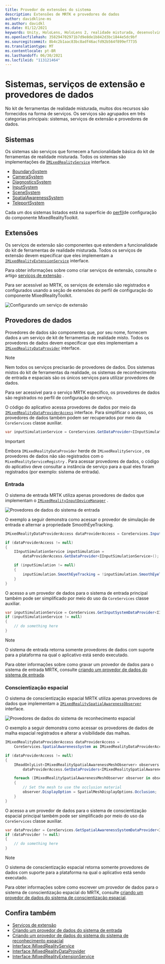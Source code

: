 ```yaml
---
title: Provedor de extensões do sistema
description: Extensões de MRTK e provedores de dados
author: davidkline-ms
ms.author: davidkl
ms.date: 01/12/2021
keywords: Unity, HoloLens, HoloLens 2, realidade misturada, desenvolvimento, MRTK, extensões do sistema,
ms.openlocfilehash: 358294702971b7d9e8de1b842d3bc1844e5dc9bf
ms.sourcegitcommit: 8b4c2b1aac83bc8adf46acfd92b564f899ef7735
ms.translationtype: MT
ms.contentlocale: pt-BR
ms.lasthandoff: 06/30/2021
ms.locfileid: "113121464"
---
```

# <a name="systems-extension-services-and-data-providers"></a>Sistemas, serviços de extensão e provedores de dados

No kit de ferramentas de realidade misturada, muitos dos recursos são fornecidos na forma de serviços. Os serviços são agrupados em três categorias principais: sistemas, serviços de extensão e provedores de dados.

## <a name="systems"></a>Sistemas

Os sistemas são serviços que fornecem a funcionalidade básica do kit de ferramentas de realidade misturada. Todos os sistemas são implementações da [`IMixedRealityService`](xref:Microsoft.MixedReality.Toolkit.IMixedRealityService) interface.

- [BoundarySystem](../features/boundary/boundary-system-getting-started.md)
- [CameraSystem](../features/camera-system/camera-system-overview.md)
- [DiagnosticsSystem](../features/diagnostics/diagnostics-system-getting-started.md)
- [InputSystem](../features/input/overview.md)
- [SceneSystem](../features/scene-system/scene-system-getting-started.md)
- [SpatialAwarenessSystem](../features/spatial-awareness/spatial-awareness-getting-started.md)
- [TeleportSystem](../features/teleport-system/teleport-system.md)

Cada um dos sistemas listados está na superfície do [perfil](../features/profiles/profiles.md)de configuração do componente MixedRealityToolkit.

## <a name="extensions"></a>Extensões

Os serviços de extensão são componentes que estendem a funcionalidade do kit de ferramentas de realidade misturada. Todos os serviços de extensão devem especificar que eles implementam a [`IMixedRealityExtensionService`](xref:Microsoft.MixedReality.Toolkit.IMixedRealityExtensionService) interface.

Para obter informações sobre como criar serviços de extensão, consulte o artigo [serviços de extensão](../features/extensions/extension-services.md) .

Para ser acessível ao MRTK, os serviços de extensão são registrados e configurados usando a seção de extensões do perfil de configuração do componente MixedRealityToolkit.

![Configurando um serviço de extensão](../features/images/profiles/ConfiguredExtensionService.png)

## <a name="data-providers"></a>Provedores de dados

Provedores de dados são componentes que, por seu nome, fornecem dados a um serviço de kit de ferramentas de realidade misto. Todos os provedores de dados devem especificar que eles implementam a [`IMixedRealityDataProvider`](xref:Microsoft.MixedReality.Toolkit.IMixedRealityDataProvider) interface.

> [!NOTE]
> Nem todos os serviços precisarão de provedores de dados. Dos sistemas mistos do kit de ferramentas da realidade, os sistemas de reconhecimento de entrada e espaciais são os únicos serviços para utilizar provedores de dados.

Para ser acessível para o serviço MRTK específico, os provedores de dados são registrados no perfil de configuração do serviço.

O código do aplicativo acessa provedores de dados por meio da [`IMixedRealityDataProviderAccess`](xref:Microsoft.MixedReality.Toolkit.IMixedRealityDataProviderAccess) interface. Para simplificar o acesso, os provedores de dados também podem ser recuperados por meio da `CoreServices` classe auxiliar.

```c#
var inputSimulationService = CoreServices.GetDataProvider<IInputSimulationService>(CoreServices.InputSystem);
```

> [!IMPORTANT]
> Embora `IMixedRealityDataProvider` herde de `IMixedRealityService` , os provedores de dados não são registrados com o `MixedRealityServiceRegistry` . Para acessar provedores de dados, o código do aplicativo deve consultar a instância de serviço para a qual eles foram registrados (por exemplo: sistema de entrada).

### <a name="input"></a>Entrada

O sistema de entrada MRTK utiliza apenas provedores de dados que implementam o [`IMixedRealityInputDeviceManager`](xref:Microsoft.MixedReality.Toolkit.Input.IMixedRealityInputDeviceManager) .

![Provedores de dados do sistema de entrada](../features/images/input/RegisteredServiceProviders.PNG)

O exemplo a seguir demonstra como acessar o provedor de simulação de entrada e alternar a propriedade SmoothEyeTracking.

```c#
IMixedRealityDataProviderAccess dataProviderAccess = CoreServices.InputSystem as IMixedRealityDataProviderAccess;

if (dataProviderAccess != null)
{
    IInputSimulationService inputSimulation =
        dataProviderAccess.GetDataProvider<IInputSimulationService>();

    if (inputSimulation != null)
    {
        inputSimulation.SmoothEyeTracking = !inputSimulation.SmoothEyeTracking;
    }
}
```

O acesso a um provedor de dados para o sistema de entrada principal também pode ser simplificado por meio do uso da `CoreServices` classe auxiliar.

```c#
var inputSimulationService = CoreServices.GetInputSystemDataProvider<IInputSimulationService>();
if (inputSimulationService != null)
{
    // do something here
}
```

> [!NOTE]
> O sistema de entrada retorna somente provedores de dados com suporte para a plataforma na qual o aplicativo está sendo executado.

Para obter informações sobre como gravar um provedor de dados para o sistema de entrada MRTK, consulte [criando um provedor de dados do sistema de entrada](../features/input/create-data-provider.md).

### <a name="spatial-awareness"></a>Conscientização espacial

O sistema de conscientização espacial MRTK utiliza apenas provedores de dados que implementam a [`IMixedRealitySpatialAwarenessObserver`](xref:Microsoft.MixedReality.Toolkit.SpatialAwareness.IMixedRealitySpatialAwarenessObserver) interface.

![Provedores de dados do sistema de reconhecimento espacial](../features/images/spatial-awareness/SpatialAwarenessProfile.png)

O exemplo a seguir demonstra como acessar os provedores de dados de malha espacial registrados e alterar a visibilidade das malhas.

```c#
IMixedRealityDataProviderAccess dataProviderAccess =
    CoreServices.SpatialAwarenessSystem as IMixedRealityDataProviderAccess;

if (dataProviderAccess != null)
{
    IReadOnlyList<IMixedRealitySpatialAwarenessMeshObserver> observers =
        dataProviderAccess.GetDataProviders<IMixedRealitySpatialAwarenessMeshObserver>();

    foreach (IMixedRealitySpatialAwarenessMeshObserver observer in observers)
    {
        // Set the mesh to use the occlusion material
        observer.DisplayOption = SpatialMeshDisplayOptions.Occlusion;
    }
}
```

O acesso a um provedor de dados para o sistema de conscientização espacial principal também pode ser simplificado por meio do uso da `CoreServices` classe auxiliar.

```c#
var dataProvider = CoreServices.GetSpatialAwarenessSystemDataProvider<IMixedRealitySpatialAwarenessMeshObserver>();
if (dataProvider != null)
{
    // do something here
}
```

> [!NOTE]
> O sistema de conscientização espacial retorna somente provedores de dados com suporte para a plataforma na qual o aplicativo está sendo executado.

Para obter informações sobre como escrever um provedor de dados para o sistema de conscientização espacial do MRTK, consulte [criando um provedor de dados do sistema de conscientização espacial](../features/spatial-awareness/create-data-provider.md).

## <a name="see-also"></a>Confira também

- [Serviços de extensão](../features/extensions/extension-services.md)
- [Criando um provedor de dados do sistema de entrada](../features/input/create-data-provider.md)
- [Criando um provedor de dados do sistema do sistema de reconhecimento espacial](../features/spatial-awareness/create-data-provider.md)
- [Interface IMixedRealityService](xref:Microsoft.MixedReality.Toolkit.IMixedRealityService)
- [Interface IMixedRealityDataProvider](xref:Microsoft.MixedReality.Toolkit.IMixedRealityDataProvider)
- [Interface IMixedRealityExtensionService](xref:Microsoft.MixedReality.Toolkit.IMixedRealityExtensionService)
